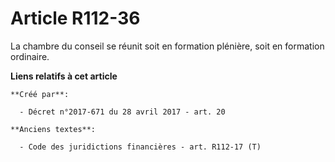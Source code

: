 # Article R112-36

La chambre du conseil se réunit soit en formation plénière, soit en formation ordinaire.

**Liens relatifs à cet article**

	**Créé par**:

	  - Décret n°2017-671 du 28 avril 2017 - art. 20

	**Anciens textes**:

	  - Code des juridictions financières - art. R112-17 (T)
